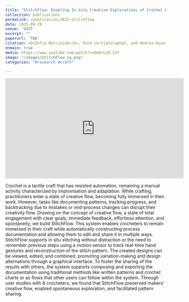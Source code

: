 ```yaml
---
title: "StitchFlow: Enabling In-Situ Creative Explorations of Crochet Patterns"
collection: publications
permalink: /publication/2025-stitchflow
date: 2025-09-29
venue: 'UIST'
excerpt: ""
paperurl: 'TBA'
citation: <b>Zofia Marciniak</b>, Punn Lertjaturaphat, and Andrea Bianchi
onmain: true
media: https://www.youtube.com/watch?v=Qo6rLz8-52Y
image: "/images/StitchFlow_sq.png"
categories: "#research #craft"

---
```


<iframe width="560" height="315" src="https://www.youtube.com/watch?v=Qo6rLz8-52Y" title="YouTube video player" frameborder="0" allow="accelerometer; autoplay; clipboard-write; encrypted-media; gyroscope; picture-in-picture; web-share" referrerpolicy="strict-origin-when-cross-origin" allowfullscreen></iframe>
<br>

Crochet is a tactile craft that has resisted automation, remaining a manual activity characterized by improvisation and adaptation. While crafting, practitioners enter a state of creative flow, becoming fully immersed in their work. However, tasks like documenting patterns, tracking progress, and backtracking due to mistakes or mid-process changes can disrupt their creativity flow. Drawing on the concept of creative flow, a state of total engagement with clear goals, immediate feedback, effortless attention, and spontaneity, we build StitchFlow. This system enables crocheters to remain immersed in their craft while automatically constructing process documentation and allowing them to edit and share it in multiple ways. StitchFlow supports in situ stitching without distraction or the need to remember previous steps using a motion sensor to track real-time hand gestures and reconstruction of the stitch pattern. The created designs can be viewed, edited, and combined, promoting variation-making and design alternations through a graphical interface. To foster the sharing of the results with others, the system supports composing and exporting the documentation using traditional methods like written patterns and crochet charts or as flows that other users can follow within the system. Through user studies with 8 crocheters, we found that StitchFlow preserved makers’ creative flow, enabled spontaneous exploration, and facilitated pattern sharing.